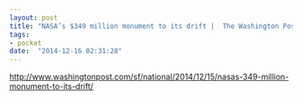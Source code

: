 ```yaml
---
layout: post
title: "NASA’s $349 million monument to its drift |  The Washington Post"
tags:
- pocket
date:  "2014-12-16 02:31:28"
---
```


http://www.washingtonpost.com/sf/national/2014/12/15/nasas-349-million-monument-to-its-drift/

